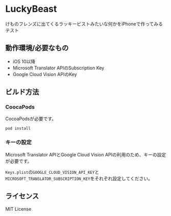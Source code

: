 # LuckyBeast
けものフレンズに出てくるラッキービストみたいな何かをiPhoneで作ってみるテスト

## 動作環境/必要なもの
* iOS 10以降
* Microsoft Translator APIのSubscription Key
* Google Cloud Vision APIのKey

## ビルド方法
### CoocaPods

CocoaPodsが必要です。

```
pod install
```

### キーの設定
Microsoft Translator APIとGoogle Cloud Vision APIの利用のため、キーの設定が必要です。

`Keys.plist`の`GOOGLE_CLOUD_VISION_API_KEY`と`MICROSOFT_TRANSLATOR_SUBSCRIPTION_KEY`をそれぞれ設定してください。

## ライセンス
MIT License
